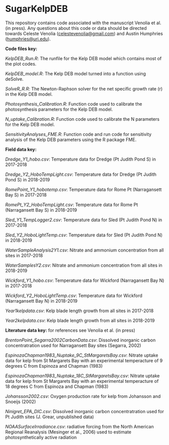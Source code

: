 # SugarKelpDEB
This repository contains code associated with the manuscript Venolia et al. (in press).
Any questions about this code or data should be directed towards Celeste Venolia (celestevenolia@gmail.com) 
and Austin Humphries (humphries@uri.edu).

**Code files key:**

  *KelpDEB_Run.R*: The runfile for the Kelp DEB model which contains most of the plot codes.
  
  *KelpDEB_model.R*: The Kelp DEB model turned into a function using deSolve.
  
  *SolveR_R.R*: The Newton-Raphson solver for the net specific growth rate (r) in the Kelp DEB model.
  
  *Photosynthesis_Calibration.R*: Function code used to calibrate the photosynthesis parameters for the Kelp DEB model.
  
  *N_uptake_Calibration.R*: Function code used to calibrate the N parameters for the Kelp DEB model.
  
  *SensitivityAnalyses_FME.R*: Function code and run code for sensitivity analysis of the Kelp DEB parameters using the R package FME.
  
**Field data key:**

*Dredge_Y1_hobo.csv*: Temperature data for Dredge (Pt Judith Pond S) in 2017-2018

*Dredge_Y2_HoboTempLight.csv*: Temperature data for Dredge (Pt Judith Pond S) in 2018-2019

*RomePoint_Y1_hobotemp.csv*: Temperature data for Rome Pt (Narragansett Bay S) in 2017-2018

*RomePt_Y2_HoboTempLight.csv*: Temperature data for Rome Pt (Narragansett Bay S) in 2018-2019

*Sled_Y1_TempLogger2.csv*: Temperature data for Sled (Pt Judith Pond N) in 2017-2018

*Sled_Y2_HoboLightTemp.csv*: Temperature data for Sled (Pt Judith Pond N) in 2018-2019

*WaterSampleAnalysis2Y1.csv*: Nitrate and ammonium concentration from all sites in 2017-2018

*WaterSamplesY2.csv*: Nitrate and ammonium concentration from all sites in 2018-2019

*Wickford_Y1_hobo.csv*: Temperature data for Wickford (Narragansett Bay N) in 2017-2018

*Wickford_Y2_HoboLightTemp.csv*: Temperature data for Wickford (Narragansett Bay N) in 2018-2019

*Year1kelpdata.csv*: Kelp blade length growth from all sites in 2017-2018

*Year2kelpdata.csv*: Kelp blade length growth from all sites in 2018-2019

**Literature data key:** for references see Venolia et al. (in press)

 *BrentonPoint_Segarra2002CarbonData.csv*: Dissolved inorganic carbon concentratration used for Narragansett Bay sites (Segarra, 2002)
 
 *EspinozaChapman1983_Nuptake_9C_StMargaretsBay.csv*: Nitrate uptake data for kelp from St Margarets Bay with an experimental temperacture of 9 degrees C from Espinoza and Chapman (1983)
 
 *EspinozaChapman1983_Nuptake_18C_StMargaretsBay.csv*: Nitrate uptake data for kelp from St Margarets Bay with an experimental temperacture of 18 degrees C from Espinoza and Chapman (1983)
 
 *Johansson2002.csv*: Oxygen production rate for kelp from Johansson and Snoeijs (2002)
 
 *Ninigret_EPA_DIC.csv*: Dissolved inorganic carbon concentratration used for Pt Judith sites (J. Grear, unpublished data)
 
 *NOAASurfaceIrradiance.csv*: radiative forcing from the North American Regional Reanalysis (Mesinger et al., 2006) used to estimate photosynthetically active radiation
 
 
